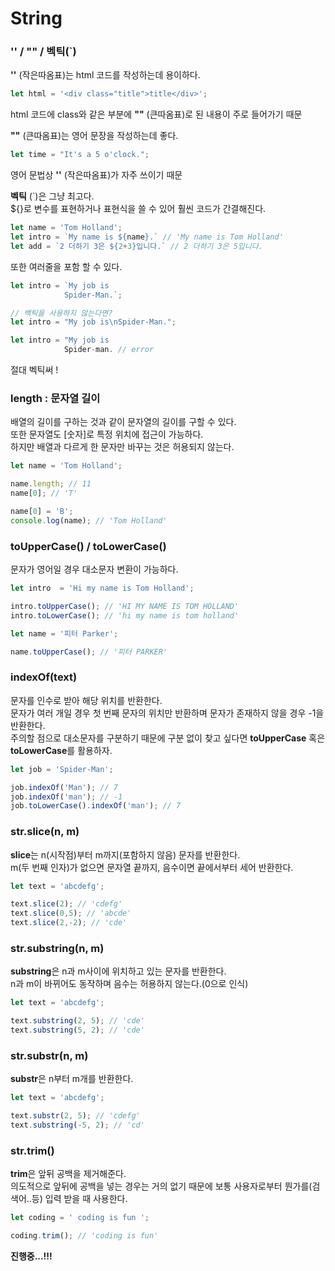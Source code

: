 String
=============
### '' / "" / 벡틱(`)
**''** \(작은따옴표)는 html 코드를 작성하는데 용이하다.
```javascript
let html = '<div class="title">title</div>';
``` 
html 코드에 class와 같은 부분에 **""** \(큰따옴표)로 된 내용이 주로 들어가기 때문   
   
**""** \(큰따옴표)는 영어 문장을 작성하는데 좋다.
```javascript
let time = "It's a 5 o'clock.";
```
영어 문법상 **''** \(작은따옴표)가 자주 쓰이기 때문   

**벡틱** \(`)은 그냥 최고다.   
\${}로 변수를 표현하거나 표현식을 쓸 수 있어 훨씬 코드가 간결해진다.   
```javascript
let name = 'Tom Holland';
let intro = `My name is ${name}.` // 'My name is Tom Holland'
let add = `2 더하기 3은 ${2+3}입니다.` // 2 더하기 3은 5입니다.
```
또한 여러줄을 포함 할 수 있다.
```javascript
let intro = `My job is
            Spider-Man.`;

// 백틱을 사용하지 않는다면?
let intro = "My job is\nSpider-Man.";

let intro = "My job is 
            Spider-man. // error
```
절대 벡틱써 !   

### length : 문자열 길이
배열의 길이를 구하는 것과 같이 문자열의 길이를 구할 수 있다.   
또한 문자열도 \[숫자]로 특정 위치에 접근이 가능하다.   
하지만 배열과 다르게 한 문자만 바꾸는 것은 허용되지 않는다.
```javascript
let name = 'Tom Holland';

name.length; // 11
name[0]; // 'T'

name[0] = 'B';
console.log(name); // 'Tom Holland'
```

### toUpperCase() / toLowerCase()
문자가 영어일 경우 대소문자 변환이 가능하다.
```javascript
let intro  = 'Hi my name is Tom Holland';

intro.toUpperCase(); // 'HI MY NAME IS TOM HOLLAND'
intro.toLowerCase(); // 'hi my name is tom holland'

let name = '피터 Parker';

name.toUpperCase(); // '피터 PARKER'
```

### indexOf(text)
문자를 인수로 받아 해당 위치를 반환한다.   
문자가 여러 개일 경우 첫 번째 문자의 위치만 반환하며 문자가 존재하지 않을 경우 -1을 반환한다.  
주의할 점으로 대소문자를 구분하기 때문에 구분 없이 찾고 싶다면 **toUpperCase** 혹은 **toLowerCase**를 활용하자.
```javascript
let job = 'Spider-Man';

job.indexOf('Man'); // 7
job.indexOf('man'); // -1
job.toLowerCase().indexOf('man'); // 7
```

### str.slice(n, m)
**slice**는 n\(시작점)부터 m까지\(포함하지 않음) 문자를 반환한다.   
m\(두 번째 인자)가 없으면 문자열 끝까지, 음수이면 끝에서부터 세어 반환한다.
```javascript
let text = 'abcdefg';

text.slice(2); // 'cdefg'
text.slice(0,5); // 'abcde'
text.slice(2,-2); // 'cde'
```

### str.substring(n, m)
**substring**은 n과 m사이에 위치하고 있는 문자를 반환한다.   
n과 m이 바뀌어도 동작하며 음수는 허용하지 않는다.\(0으로 인식)   
```javascript
let text = 'abcdefg';

text.substring(2, 5); // 'cde'
text.substring(5, 2); // 'cde'
```

### str.substr(n, m)
**substr**은 n부터 m개를 반환한다.   
```javascript
let text = 'abcdefg';

text.substr(2, 5); // 'cdefg'
text.substring(-5, 2); // 'cd'
```

### str.trim()
**trim**은 앞뒤 공백을 제거해준다.   
의도적으로 앞뒤에 공백을 넣는 경우는 거의 없기 때문에 보통 사용자로부터 뭔가를\(검색어..등) 입력 받을 때 사용한다.
```javascript
let coding = ' coding is fun ';

coding.trim(); // 'coding is fun'
```

**진행중...!!!**